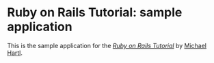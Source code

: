 # Ruby on Rails Tutorial: sample application

This is the sample application for
the [*Ruby on Rails Tutorial*](http://railstutorial.org)
by [Michael Hartl](http://michaelhartl.org).